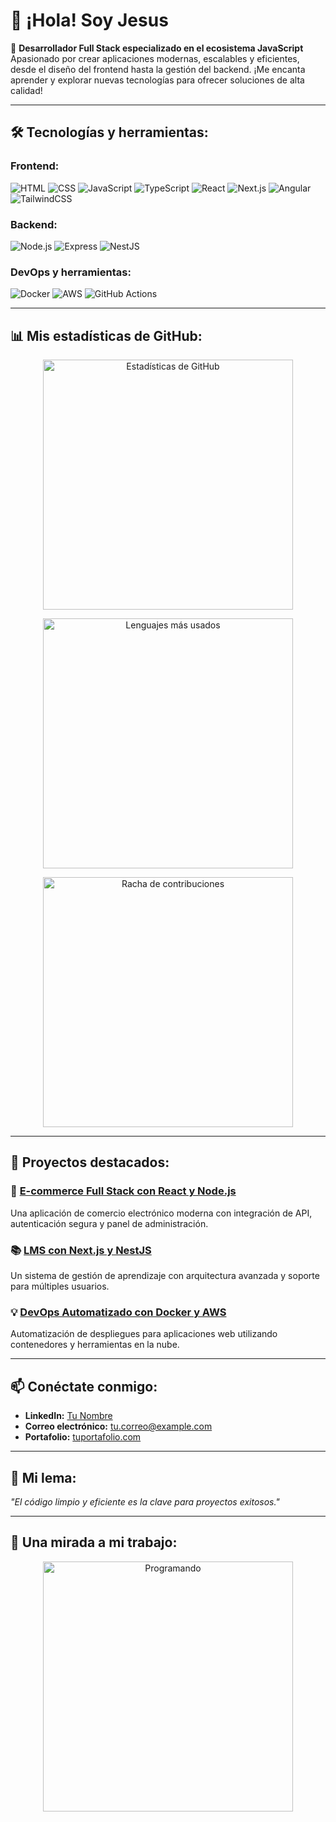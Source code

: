 # 👋 ¡Hola! Soy Jesus

🎯 **Desarrollador Full Stack especializado en el ecosistema JavaScript**  
Apasionado por crear aplicaciones modernas, escalables y eficientes, desde el diseño del frontend hasta la gestión del backend. ¡Me encanta aprender y explorar nuevas tecnologías para ofrecer soluciones de alta calidad!

---

## 🛠️ Tecnologías y herramientas:

### **Frontend:**
![HTML](https://img.shields.io/badge/HTML5-E34F26?style=for-the-badge&logo=html5&logoColor=white)
![CSS](https://img.shields.io/badge/CSS3-1572B6?style=for-the-badge&logo=css3&logoColor=white)
![JavaScript](https://img.shields.io/badge/JavaScript-F7DF1E?style=for-the-badge&logo=javascript&logoColor=black)
![TypeScript](https://img.shields.io/badge/TypeScript-007ACC?style=for-the-badge&logo=typescript&logoColor=white)
![React](https://img.shields.io/badge/React-61DAFB?style=for-the-badge&logo=react&logoColor=black)
![Next.js](https://img.shields.io/badge/Next.js-000000?style=for-the-badge&logo=next.js&logoColor=white)
![Angular](https://img.shields.io/badge/Angular-DD0031?style=for-the-badge&logo=angular&logoColor=white)
![TailwindCSS](https://img.shields.io/badge/TailwindCSS-38B2AC?style=for-the-badge&logo=tailwind-css&logoColor=white)

### **Backend:**
![Node.js](https://img.shields.io/badge/Node.js-339933?style=for-the-badge&logo=nodedotjs&logoColor=white)
![Express](https://img.shields.io/badge/Express-000000?style=for-the-badge&logo=express&logoColor=white)
![NestJS](https://img.shields.io/badge/NestJS-E0234E?style=for-the-badge&logo=nestjs&logoColor=white)

### **DevOps y herramientas:**
![Docker](https://img.shields.io/badge/Docker-2496ED?style=for-the-badge&logo=docker&logoColor=white)
![AWS](https://img.shields.io/badge/AWS-232F3E?style=for-the-badge&logo=amazon-aws&logoColor=white)
![GitHub Actions](https://img.shields.io/badge/GitHub%20Actions-2088FF?style=for-the-badge&logo=github-actions&logoColor=white)

---

## 📊 Mis estadísticas de GitHub:

<p align="center">
  <img src="https://github-readme-stats.vercel.app/api?username=JESUSHMSIS&show_icons=true&theme=tokyonight" alt="Estadísticas de GitHub" width="400">
</p>

<p align="center">
  <img src="https://github-readme-stats.vercel.app/api/top-langs/?usernam=JESUSHMSIS&layout=compact&theme=tokyonight" alt="Lenguajes más usados" width="400">
</p>

<p align="center">
  <img src="https://github-readme-streak-stats.herokuapp.com/?user=JESUSHMSIS&theme=tokyonight" alt="Racha de contribuciones" width="400">
</p>

---

## 🌟 Proyectos destacados:

### 🚀 [**E-commerce Full Stack con React y Node.js**](https://github.com/tu_usuario/proyecto-ecommerce)
Una aplicación de comercio electrónico moderna con integración de API, autenticación segura y panel de administración.

### 📚 [**LMS con Next.js y NestJS**](https://github.com/tu_usuario/proyecto-lms)
Un sistema de gestión de aprendizaje con arquitectura avanzada y soporte para múltiples usuarios.

### 💡 [**DevOps Automatizado con Docker y AWS**](https://github.com/tu_usuario/proyecto-devops)
Automatización de despliegues para aplicaciones web utilizando contenedores y herramientas en la nube.

---

## 📫 Conéctate conmigo:
- **LinkedIn:** [Tu Nombre](https://linkedin.com/in/tu-perfil)
- **Correo electrónico:** [tu.correo@example.com](mailto:tu.correo@example.com)
- **Portafolio:** [tuportafolio.com](https://tuportafolio.com)

---

## 🎯 Mi lema:
*"El código limpio y eficiente es la clave para proyectos exitosos."*

---

## 🎥 Una mirada a mi trabajo:
<p align="center">
  <img src="https://media.giphy.com/media/SWoSkN6DxTszqIKEqv/giphy.gif" width="400" alt="Programando">
</p>
